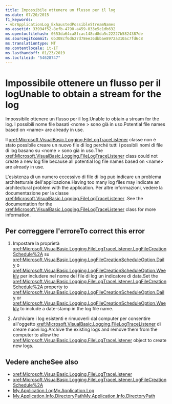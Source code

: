 ```yaml
---
title: Impossibile ottenere un flusso per il log
ms.date: 07/20/2015
f1_keywords:
- vbrApplicationLog_ExhaustedPossibleStreamNames
ms.assetid: 33994f52-8efb-4790-a459-033e5c1db632
ms.openlocfilehash: 0553da64ca8fcac148cd8da5c22227b5824387de
ms.sourcegitcommit: 6b308cf6d627d78ee36dbbae8972a310ac7fd6c8
ms.translationtype: MT
ms.contentlocale: it-IT
ms.lasthandoff: 01/23/2019
ms.locfileid: "54628747"
---
```

# <a name="unable-to-obtain-a-stream-for-the-log"></a><span data-ttu-id="560e5-102">Impossibile ottenere un flusso per il log</span><span class="sxs-lookup"><span data-stu-id="560e5-102">Unable to obtain a stream for the log</span></span>
<span data-ttu-id="560e5-103">Impossibile ottenere un flusso per il log.</span><span class="sxs-lookup"><span data-stu-id="560e5-103">Unable to obtain a stream for the log.</span></span> <span data-ttu-id="560e5-104">I possibili nome file basati \<nome > sono già in uso.</span><span class="sxs-lookup"><span data-stu-id="560e5-104">Potential file names based on \<name> are already in use.</span></span>  
  
 <span data-ttu-id="560e5-105">Il <xref:Microsoft.VisualBasic.Logging.FileLogTraceListener> classe non è stato possibile creare un nuovo file di log perché tutti i possibili nomi di file di log basano su \<nome > sono già in uso.</span><span class="sxs-lookup"><span data-stu-id="560e5-105">The <xref:Microsoft.VisualBasic.Logging.FileLogTraceListener> class could not create a new log file because all potential log file names based on \<name> are already in use.</span></span>  
  
 <span data-ttu-id="560e5-106">L'esistenza di un numero eccessivo di file di log può indicare un problema architetturale dell'applicazione.</span><span class="sxs-lookup"><span data-stu-id="560e5-106">Having too many log files may indicate an architectural problem with the application.</span></span> <span data-ttu-id="560e5-107">Per altre informazioni, vedere la documentazione per la classe <xref:Microsoft.VisualBasic.Logging.FileLogTraceListener> .</span><span class="sxs-lookup"><span data-stu-id="560e5-107">See the documentation for the <xref:Microsoft.VisualBasic.Logging.FileLogTraceListener> class for more information.</span></span>  
  
## <a name="to-correct-this-error"></a><span data-ttu-id="560e5-108">Per correggere l'errore</span><span class="sxs-lookup"><span data-stu-id="560e5-108">To correct this error</span></span>  
  
1.  <span data-ttu-id="560e5-109">Impostare la proprietà <xref:Microsoft.VisualBasic.Logging.FileLogTraceListener.LogFileCreationSchedule%2A> su <xref:Microsoft.VisualBasic.Logging.LogFileCreationScheduleOption.Daily> o <xref:Microsoft.VisualBasic.Logging.LogFileCreationScheduleOption.Weekly> per includere nel nome del file di log un indicatore di data.</span><span class="sxs-lookup"><span data-stu-id="560e5-109">Set the <xref:Microsoft.VisualBasic.Logging.FileLogTraceListener.LogFileCreationSchedule%2A> property to <xref:Microsoft.VisualBasic.Logging.LogFileCreationScheduleOption.Daily> or <xref:Microsoft.VisualBasic.Logging.LogFileCreationScheduleOption.Weekly> to include a date-stamp in the log file name.</span></span>  
  
2.  <span data-ttu-id="560e5-110">Archiviare i log esistenti e rimuoverli dal computer per consentire all'oggetto <xref:Microsoft.VisualBasic.Logging.FileLogTraceListener> di creare nuovi log.</span><span class="sxs-lookup"><span data-stu-id="560e5-110">Archive the existing logs and remove them from the computer to allow the <xref:Microsoft.VisualBasic.Logging.FileLogTraceListener> object to create new logs.</span></span>  
  
## <a name="see-also"></a><span data-ttu-id="560e5-111">Vedere anche</span><span class="sxs-lookup"><span data-stu-id="560e5-111">See also</span></span>
- <xref:Microsoft.VisualBasic.Logging.FileLogTraceListener>
- <xref:Microsoft.VisualBasic.Logging.FileLogTraceListener.LogFileCreationSchedule%2A>
- [<span data-ttu-id="560e5-112">My.Application.Log</span><span class="sxs-lookup"><span data-stu-id="560e5-112">My.Application.Log</span></span>](xref:Microsoft.VisualBasic.ApplicationServices.ApplicationBase.Log)
- [<span data-ttu-id="560e5-113">My.Application.Info.DirectoryPath</span><span class="sxs-lookup"><span data-stu-id="560e5-113">My.Application.Info.DirectoryPath</span></span>](xref:Microsoft.VisualBasic.ApplicationServices.ApplicationBase.Log)
